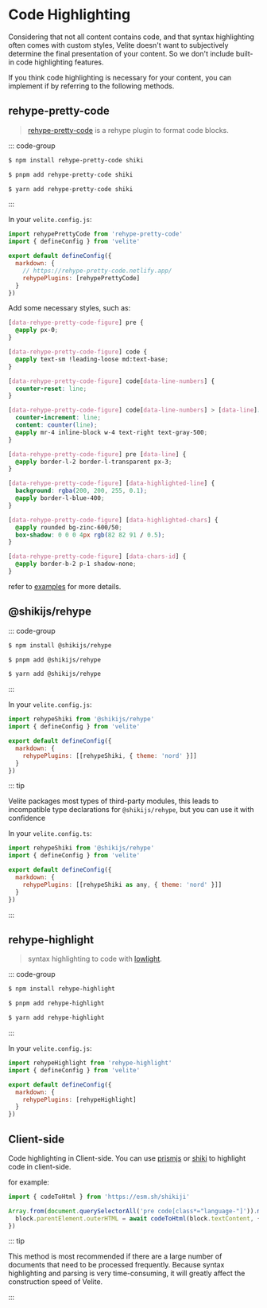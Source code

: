 # Code Highlighting

Considering that not all content contains code, and that syntax highlighting often comes with custom styles, Velite doesn't want to subjectively determine the final presentation of your content. So we don't include built-in code highlighting features.

If you think code highlighting is necessary for your content, you can implement if by referring to the following methods.

## rehype-pretty-code

> [rehype-pretty-code](https://rehype-pretty-code.netlify.app) is a rehype plugin to format code blocks.

::: code-group

```sh [npm]
$ npm install rehype-pretty-code shiki
```

```sh [pnpm]
$ pnpm add rehype-pretty-code shiki
```

```sh [yarn]
$ yarn add rehype-pretty-code shiki
```

:::

In your `velite.config.js`:

```js
import rehypePrettyCode from 'rehype-pretty-code'
import { defineConfig } from 'velite'

export default defineConfig({
  markdown: {
    // https://rehype-pretty-code.netlify.app/
    rehypePlugins: [rehypePrettyCode]
  }
})
```

Add some necessary styles, such as:

```css
[data-rehype-pretty-code-figure] pre {
  @apply px-0;
}

[data-rehype-pretty-code-figure] code {
  @apply text-sm !leading-loose md:text-base;
}

[data-rehype-pretty-code-figure] code[data-line-numbers] {
  counter-reset: line;
}

[data-rehype-pretty-code-figure] code[data-line-numbers] > [data-line]::before {
  counter-increment: line;
  content: counter(line);
  @apply mr-4 inline-block w-4 text-right text-gray-500;
}

[data-rehype-pretty-code-figure] pre [data-line] {
  @apply border-l-2 border-l-transparent px-3;
}

[data-rehype-pretty-code-figure] [data-highlighted-line] {
  background: rgba(200, 200, 255, 0.1);
  @apply border-l-blue-400;
}

[data-rehype-pretty-code-figure] [data-highlighted-chars] {
  @apply rounded bg-zinc-600/50;
  box-shadow: 0 0 0 4px rgb(82 82 91 / 0.5);
}

[data-rehype-pretty-code-figure] [data-chars-id] {
  @apply border-b-2 p-1 shadow-none;
}
```

refer to [examples](https://github.com/zce/velite/blob/main/examples/nextjs/velite.config.ts) for more details.

## @shikijs/rehype

::: code-group

```sh [npm]
$ npm install @shikijs/rehype
```

```sh [pnpm]
$ pnpm add @shikijs/rehype
```

```sh [yarn]
$ yarn add @shikijs/rehype
```

:::

In your `velite.config.js`:

```js
import rehypeShiki from '@shikijs/rehype'
import { defineConfig } from 'velite'

export default defineConfig({
  markdown: {
    rehypePlugins: [[rehypeShiki, { theme: 'nord' }]]
  }
})
```

::: tip

Velite packages most types of third-party modules, this leads to incompatible type declarations for `@shikijs/rehype`, but you can use it with confidence

In your `velite.config.ts`:

```js
import rehypeShiki from '@shikijs/rehype'
import { defineConfig } from 'velite'

export default defineConfig({
  markdown: {
    rehypePlugins: [[rehypeShiki as any, { theme: 'nord' }]]
  }
})
```

:::

## rehype-highlight

> syntax highlighting to code with [lowlight](https://github.com/wooorm/lowlight).

::: code-group

```sh [npm]
$ npm install rehype-highlight
```

```sh [pnpm]
$ pnpm add rehype-highlight
```

```sh [yarn]
$ yarn add rehype-highlight
```

:::

In your `velite.config.js`:

```js
import rehypeHighlight from 'rehype-highlight'
import { defineConfig } from 'velite'

export default defineConfig({
  markdown: {
    rehypePlugins: [rehypeHighlight]
  }
})
```

## Client-side

Code highlighting in Client-side. You can use [prismjs](https://prismjs.com) or [shiki](https://shiki.matsu.io) to highlight code in client-side.

for example:

```js
import { codeToHtml } from 'https://esm.sh/shikiji'

Array.from(document.querySelectorAll('pre code[class*="language-"]')).map(async block => {
  block.parentElement.outerHTML = await codeToHtml(block.textContent, { lang: block.className.slice(9), theme: 'nord' })
})
```

::: tip

This method is most recommended if there are a large number of documents that need to be processed frequently. Because syntax highlighting and parsing is very time-consuming, it will greatly affect the construction speed of Velite.

:::

